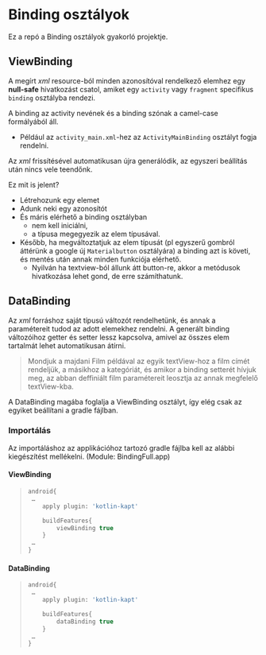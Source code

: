 # Binding osztályok

Ez a repó a Binding osztályok gyakorló projektje.

## ViewBinding

A megírt *xml* resource-ból minden azonosítóval rendelkező elemhez egy **null-safe** hivatkozást csatol, amiket egy `activity` vagy `fragment` specifikus `binding` osztályba rendezi.

A binding az activity nevének és a binding szónak a camel-case formályából áll.

* Például az `activity_main.xml`-hez az `ActivityMainBinding` osztályt fogja rendelni.

Az *xml* frissítésével automatikusan újra generálódik, az egyszeri beállítás után nincs vele teendőnk.

Ez mit is jelent?

* Létrehozunk egy elemet
* Adunk neki egy azonosítót
* És máris elérhető a binding osztályban
  * nem kell iniciálni,
  * a típusa megegyezik az elem típusával.
* Később, ha megváltoztatjuk az elem típusát (pl egyszerű gombról áttérünk a google új `Materialbutton` osztályára) a binding azt is követi, és mentés után annak minden funkciója elérhető.
  * Nyilván ha textview-ból állunk átt button-re, akkor a metódusok hivatkozása lehet gond, de erre számíthatunk.

## DataBinding

Az *xml* forráshoz saját típusú változót rendelhetünk, és annak a paramétereit tudod az adott elemekhez rendelni. A generált binding változóihoz getter és setter lessz kapcsolva, amivel az összes elem tartalmát lehet automatikusan átírni.

> Mondjuk a majdani Film példával az egyik textView-hoz a film címét rendeljük, a másikhoz a kategóriát, és amikor a binding setterét hívjuk meg, az abban deffiniált film paramétereit leosztja az annak megfelelő textView-kba.

A DataBinding magába foglalja a ViewBinding osztályt, így elég csak az egyiket beállítani a gradle fájlban.

### Importálás

Az importáláshoz az applikációhoz tartozó gradle fájlba kell az alábbi kiegészítést mellékelni. (Module: BindingFull.app)

#### ViewBinding

> ```gradle
> android{
>  …
>     apply plugin: 'kotlin-kapt'
>
>     buildFeatures{
>         viewBinding true
>     }
>  …
> }
> ```

#### DataBinding

> ```gradle
> android{
>  …
>     apply plugin: 'kotlin-kapt'
>
>     buildFeatures{
>         dataBinding true
>     }
>  …
> }
> ```
